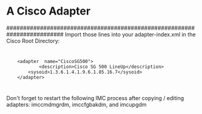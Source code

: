 
# A Cisco Adapter                                                       #
#########################################################################
Import those lines into your adapter-index.xml in the Cisco Root Directory:
#

        <adapter  name="CiscoSG500">
                <description>Cisco SG 500 LineUp</description>
			<sysoid>1.3.6.1.4.1.9.6.1.85.16.7</sysoid>
        </adapter>
        
#	
Don't forget to restart the following IMC process after copying / editing adapters:
imccmdmgrdm, imccfgbakdm, and imcupgdm 
